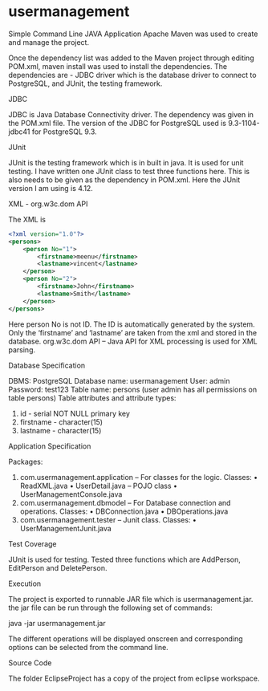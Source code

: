 # usermanagement

Simple Command Line JAVA Application
Apache Maven was used to create and manage the project. 

Once the dependency list was added to the Maven project through editing POM.xml, maven install was used to install the dependencies. The dependencies are - JDBC driver which is the database driver to connect to PostgreSQL, and JUnit, the testing framework. 

JDBC

JDBC is Java Database Connectivity driver. The dependency was given in the POM.xml file. The version of the JDBC for PostgreSQL used is 9.3-1104-jdbc41 for PostgreSQL 9.3.

JUnit 

JUnit is the testing framework which is in built in java. It is used for unit testing. I have written one JUnit class to test three functions here. This is also needs to be given as the dependency in POM.xml. Here the JUnit version I am using is 4.12.

XML - org.w3c.dom API

The XML is 

```xml
<?xml version="1.0"?>
<persons>
	<person No="1">
		<firstname>meenu</firstname>
		<lastname>vincent</lastname>
	</person>
	<person No="2">
		<firstname>John</firstname>
		<lastname>Smith</lastname>
	</person>
</persons>
```

Here person No is not ID. The ID is automatically generated by the system. Only the ‘firstname’ and ‘lastname’ are taken from the xml and stored in the database. org.w3c.dom API – Java API for XML processing is used for XML parsing.

Database Specification

DBMS: PostgreSQL
Database name: usermanagement
User: admin
Password: test123
Table name: persons 
(user admin has all permissions on table persons)
Table attributes and attribute types:
1.	id - serial NOT NULL primary key
2.	firstname - character(15)
3.	lastname - character(15)

Application Specification

Packages: 

1.	com.usermanagement.application – For classes for the logic.
Classes: 
•	ReadXML.java
•	UserDetail.java – POJO class
•	UserManagementConsole.java
2.	com.usermanagement.dbmodel – For Database connection and operations.
Classes:
•	DBConnection.java
•	DBOperations.java
3.	com.usermanagement.tester – Junit class.
Classes:
•	UserManagementJunit.java

Test Coverage

JUnit is used for testing. Tested three functions which are AddPerson, EditPerson and DeletePerson.

Execution

The project is exported to runnable JAR file which is usermanagement.jar. the jar file can be run through the following set of commands:

java -jar usermanagement.jar

The different operations will be displayed onscreen and corresponding options can be selected from the command line.

Source Code

The folder EclipseProject has a copy of the project from eclipse workspace.

